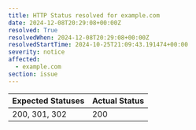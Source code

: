 ```yaml
---
title: HTTP Status resolved for example.com
date: 2024-12-08T20:29:08+00:00Z
resolved: True
resolvedWhen: 2024-12-08T20:29:08+00:00Z
resolvedStartTime: 2024-10-25T21:09:43.191474+00:00
severity: notice
affected:
  - example.com
section: issue
---
```


| Expected Statuses | Actual Status  |
|-------------------|----------------|
| 200, 301, 302 | 200 |
